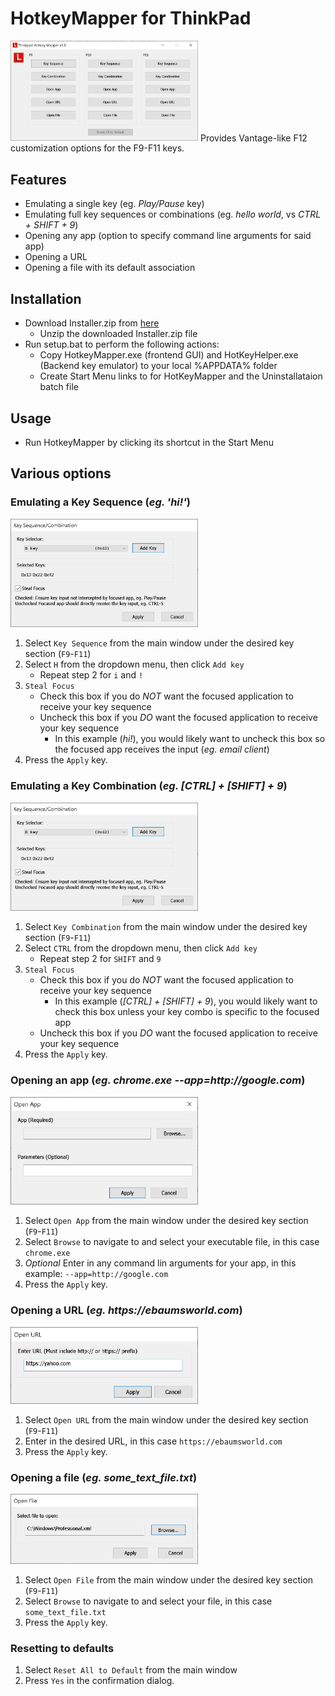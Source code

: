 # HotkeyMapper for ThinkPad

<img src="https://github.com/csavalas/HotkeyMapper/blob/main/screens/main.jpg?raw=true" alt="main" width="300"/>
Provides Vantage-like F12 customization options for the F9-F11 keys.

## Features
* Emulating a single key (eg. _Play/Pause_ key)
* Emulating full key sequences or combinations (eg. _hello world_, vs _CTRL + SHIFT + 9_)
* Opening any app (option to specify command line arguments for said app)
* Opening a URL
* Opening a file with its default association

## Installation
* Download Installer.zip from [here](https://github.com/csavalas/HotkeyMapper)
  * Unzip the downloaded Installer.zip file
* Run setup.bat to perform the following actions:
  * Copy HotkeyMapper.exe (frontend GUI) and HotKeyHelper.exe (Backend key emulator) to your local %APPDATA% folder
  * Create Start Menu links to for HotKeyMapper and the Uninstallataion batch file

## Usage
 * Run HotkeyMapper by clicking its shortcut in the Start Menu

## Various options
### Emulating a Key Sequence (_eg. 'hi!'_)
<img src="https://github.com/csavalas/HotkeyMapper/blob/main/screens/key1.jpg?raw=true" alt="key1" width="300"/> 

1. Select `Key Sequence` from the main window under the desired key section (`F9`-`F11`)
2. Select `H` from the dropdown menu, then click `Add key` 
    * Repeat step 2 for `i` and `!` 
3. `Steal Focus` 
    * Check this box if you do _NOT_ want the focused application to receive your key sequence
    * Uncheck this box if you _DO_ want the focused application to receive your key sequence
        * In this example (_hi!_), you would likely want to uncheck this box so the focused app receives the input (_eg. email client_)
4. Press the `Apply` key.

### Emulating a Key Combination (_eg. [CTRL] + [SHIFT] + 9_)
<img src="https://github.com/csavalas/HotkeyMapper/blob/main/screens/key1.jpg?raw=true" alt="key1" width="300"/> 

1. Select `Key Combination` from the main window under the desired key section (`F9`-`F11`)
2. Select `CTRL` from the dropdown menu, then click `Add key` 
    * Repeat step 2 for `SHIFT` and `9` 
3. `Steal Focus`
    * Check this box if you do _NOT_ want the focused application to receive your key sequence
        * In this example (_[CTRL] + [SHIFT] + 9_), you would likely want to check this box unless your key combo is specific to the focused app
    * Uncheck this box if you _DO_ want the focused application to receive your key sequence
4. Press the `Apply` key.

### Opening an app (_eg. chrome.exe --app=http://google.com_)
<img src="https://github.com/csavalas/HotkeyMapper/blob/main/screens/app.jpg?raw=true" alt="app" width="300"/> 

1. Select `Open App` from the main window under the desired key section (`F9`-`F11`)
2. Select `Browse` to navigate to and select your executable file, in this case `chrome.exe`
3. _Optional_ Enter in any command lin arguments for your app, in this example: `--app=http://google.com`
4. Press the `Apply` key.

### Opening a URL (_eg. https://ebaumsworld.com_)
<img src="https://github.com/csavalas/HotkeyMapper/blob/main/screens/url.jpg?raw=true" alt="app" width="300"/> 

1. Select `Open URL` from the main window under the desired key section (`F9`-`F11`)
2. Enter in the desired URL, in this case `https://ebaumsworld.com`
3. Press the `Apply` key.

### Opening a file (_eg. some_text_file.txt_)
<img src="https://github.com/csavalas/HotkeyMapper/blob/main/screens/file.jpg?raw=true" alt="app" width="300"/> 

1. Select `Open File` from the main window under the desired key section (`F9`-`F11`)
2. Select `Browse` to navigate to and select your file, in this case `some_text_file.txt`
3. Press the `Apply` key.

### Resetting to defaults

1. Select `Reset All to Default` from the main window
2. Press `Yes` in the confirmation dialog.
